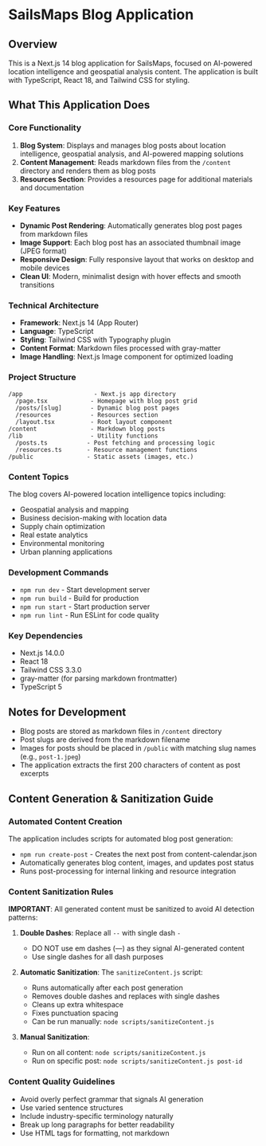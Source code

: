 # SailsMaps Blog Application

## Overview
This is a Next.js 14 blog application for SailsMaps, focused on AI-powered location intelligence and geospatial analysis content. The application is built with TypeScript, React 18, and Tailwind CSS for styling.

## What This Application Does

### Core Functionality
1. **Blog System**: Displays and manages blog posts about location intelligence, geospatial analysis, and AI-powered mapping solutions
2. **Content Management**: Reads markdown files from the `/content` directory and renders them as blog posts
3. **Resources Section**: Provides a resources page for additional materials and documentation

### Key Features
- **Dynamic Post Rendering**: Automatically generates blog post pages from markdown files
- **Image Support**: Each blog post has an associated thumbnail image (JPEG format)
- **Responsive Design**: Fully responsive layout that works on desktop and mobile devices
- **Clean UI**: Modern, minimalist design with hover effects and smooth transitions

### Technical Architecture
- **Framework**: Next.js 14 (App Router)
- **Language**: TypeScript
- **Styling**: Tailwind CSS with Typography plugin
- **Content Format**: Markdown files processed with gray-matter
- **Image Handling**: Next.js Image component for optimized loading

### Project Structure
```
/app                    - Next.js app directory
  /page.tsx            - Homepage with blog post grid
  /posts/[slug]        - Dynamic blog post pages
  /resources           - Resources section
  /layout.tsx          - Root layout component
/content               - Markdown blog posts
/lib                   - Utility functions
  /posts.ts           - Post fetching and processing logic
  /resources.ts       - Resource management functions
/public               - Static assets (images, etc.)
```

### Content Topics
The blog covers AI-powered location intelligence topics including:
- Geospatial analysis and mapping
- Business decision-making with location data
- Supply chain optimization
- Real estate analytics
- Environmental monitoring
- Urban planning applications

### Development Commands
- `npm run dev` - Start development server
- `npm run build` - Build for production
- `npm run start` - Start production server
- `npm run lint` - Run ESLint for code quality

### Key Dependencies
- Next.js 14.0.0
- React 18
- Tailwind CSS 3.3.0
- gray-matter (for parsing markdown frontmatter)
- TypeScript 5

## Notes for Development
- Blog posts are stored as markdown files in `/content` directory
- Post slugs are derived from the markdown filename
- Images for posts should be placed in `/public` with matching slug names (e.g., `post-1.jpeg`)
- The application extracts the first 200 characters of content as post excerpts

## Content Generation & Sanitization Guide

### Automated Content Creation
The application includes scripts for automated blog post generation:
- `npm run create-post` - Creates the next post from content-calendar.json
- Automatically generates blog content, images, and updates post status
- Runs post-processing for internal linking and resource integration

### Content Sanitization Rules
**IMPORTANT**: All generated content must be sanitized to avoid AI detection patterns:

1. **Double Dashes**: Replace all `--` with single dash `-`
   - DO NOT use em dashes (—) as they signal AI-generated content
   - Use single dashes for all dash purposes

2. **Automatic Sanitization**: The `sanitizeContent.js` script:
   - Runs automatically after each post generation
   - Removes double dashes and replaces with single dashes
   - Cleans up extra whitespace
   - Fixes punctuation spacing
   - Can be run manually: `node scripts/sanitizeContent.js`

3. **Manual Sanitization**: 
   - Run on all content: `node scripts/sanitizeContent.js`
   - Run on specific post: `node scripts/sanitizeContent.js post-id`

### Content Quality Guidelines
- Avoid overly perfect grammar that signals AI generation
- Use varied sentence structures
- Include industry-specific terminology naturally
- Break up long paragraphs for better readability
- Use HTML tags for formatting, not markdown



